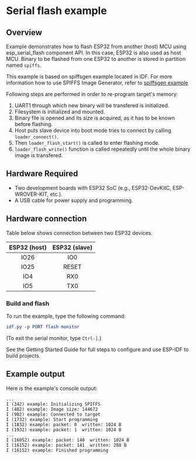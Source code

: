 # Serial flash example

## Overview

Example demonstrates how to flash ESP32 from another (host) MCU using esp_serial_flash component API. In this case, ESP32 is also used as host MCU. Binary to be flashed from one ESP32 to another is stored in partition named `spiffs`.

This example is based on spiffsgen example located in IDF. For more information how to use SPIFFS Image Generator, refer to [spiffsgen example](https://github.com/espressif/esp-idf/tree/master/examples/storage/spiffsgen)

Following steps are performed in order to re-program target's memory:

1. UART1 through which new binary will be transfered is initialized.
2. Filesystem is initialized and mounted.
3. Binary file is opened and its size is acquired, as it has to be known before flashing.
4. Host puts slave device into boot mode tries to connect by calling `loader_connect()`.
5. Then `loader_flash_start()` is called to enter flashing mode.
6. `loader_flash_write()` function is called repeatedly until the whole binary image is transfered.

## Hardware Required

* Two development boards with ESP32 SoC (e.g., ESP32-DevKitC, ESP-WROVER-KIT, etc.).
* A USB cable for power supply and programming.

## Hardware connection

Table below shows connection between two ESP32 devices.

| ESP32 (host) | ESP32 (slave) |
|:------------:|:-------------:|
|    IO26      |      IO0      |
|    IO25      |     RESET     |
|    IO4       |      RX0      |
|    IO5       |      TX0      |


### Build and flash

To run the example, type the following command:

```CMake
idf.py -p PORT flash monitor
```

(To exit the serial monitor, type ``Ctrl-]``.)

See the Getting Started Guide for full steps to configure and use ESP-IDF to build projects.

## Example output

Here is the example's console output:

```
...
I (342) example: Initializing SPIFFS
I (482) example: Image size: 144672
I (902) example: Connected to target
I (1732) example: Start programming
I (1832) example: packet: 0  written: 1024 B
I (1932) example: packet: 1  written: 1024 B
...
I (16052) example: packet: 140  written: 1024 B
I (16152) example: packet: 141  written: 288 B
I (16152) example: Finished programming
```
